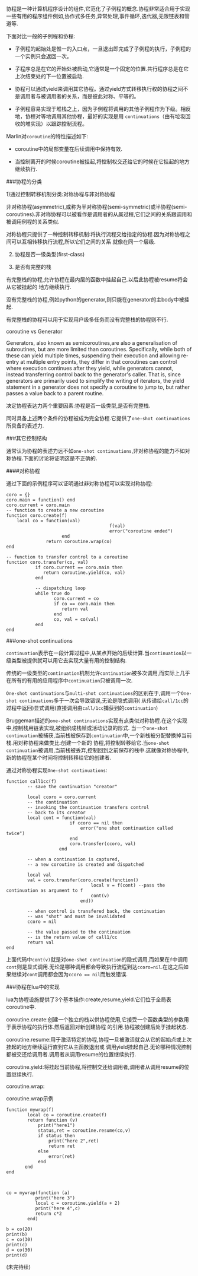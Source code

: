 协程是一种计算机程序设计的组件,它范化了子例程的概念.协程非常适合用于实现一些有用的程序组件例如,协作式多任务,异常处理,事件循环,迭代器,无限链表和管道等.

下面对比一般的子例程和协程:

* 子例程的起始处是惟一的入口点，一旦退出即完成了子例程的执行，子例程的一个实例只会返回一次。

* 子程序总是在它的开始处被启动,它通常是一个固定的位置.共行程序总是在它上次结束处的下一位置被启动.

* 协程可以通过yield来调用其它协程。通过yield方式转移执行权的协程之间不是调用者与被调用者的关系，而是彼此对称、平等的。

* 子例程容易实现于堆栈之上，因为子例程将调用的其他子例程作为下级。相反地，协程对等地调用其他协程，最好的实现是用   `continuations`（由有垃圾回收的堆实现）以跟踪控制流程。


Marlin对`coroutine`的特性描述如下:

* coroutine中的局部变量在后续调用中保持有效.

* 当控制离开的时候coroutine被挂起,将控制权交还给它的时候在它挂起的地方继续执行.


###协程的分类

1)通过控制转移机制分类:对称协程与非对称协程

非对称协程(asymmetric),或称为半对称协程(semi-symmetric)或半协程(semi-coroutines).非对称协程可以被看作是调用者的从属过程,它们之间的关系跟调用和被调用例程的关系类似.

对称协程只提供了一种控制转移机制:将执行流程交给指定的协程.因为对称协程之间可以互相转移执行流程,所以它们之间的关系
就像在同一个层级.

2) 协程是否一级类型(first-class)

3) 是否有完整的栈

有完整栈的协程,允许协程在最内层的函数中挂起自己.以后此协程被resume将会从它被挂起的
地方继续执行.

没有完整栈的协程,例如python的generator,则只能在generator的主body中被挂起.

有完整栈的协程可以用于实现用户级多任务而没有完整栈的协程则不行.

coroutine vs Generator

Generators, also known as semicoroutines,are also a generalisation of subroutines, but are more limited than coroutines. Specifically, while both of these can yield multiple times, suspending their execution and allowing re-entry at multiple entry points, they differ in that coroutines can control where execution continues after they yield, while generators cannot, instead transferring control back to the generator's caller. That is, since generators are primarily used to simplify the writing of iterators, the yield statement in a generator does not specify a coroutine to jump to, but rather passes a value back to a parent routine.



决定协程表达力两个重要因素:协程是否一级类型,是否有完整栈.

同时具备上述两个条件的协程被成为完全协程.它提供了`one-shot continuations`所具备的表述力.


###其它控制结构

通常认为协程的表述力远不如`one-shot continuations`,非对称协程的能力不如对称协程.下面的讨论将证明这是不正确的.

####对称协程

通过下面的示例程序可以证明通过非对称协程可以实现对称协程:

    coro = {}
    coro.main = function() end
    coro.current = coro.main
    -- function to create a new coroutine
    function coro.create(f)
    	local co = function(val)
    					                   f(val)
    					                   error("coroutine ended")
    		   	         end
    	           return coroutine.wrap(co)
    end
    
    -- function to transfer control to a coroutine
    function coro.transfer(co, val)
    	       if coro.current == coro.main then
    		      return coroutine.yield(co, val)
    	       end
    
    	       -- dispatching loop
    	       while true do
    		          coro.current = co
    		          if co == coro.main then
    			         return val
    		          end
    		          co, val = co(val)
    	       end
    end

###one-shot continuations

`continuation`表示在一段计算过程中,从某点开始的后续计算.当`continuation`以一级类型被提供就可以用它去实现大量有用的控制结构.

传统的一级类型的`continuation`机制允许`continuation`被多次调用,而实际上几乎在所有的有用的应用程序中`continuation`只被调用一次.

`One-shot continuations`与`multi-shot continuations`的区别在于,调用一个`One-shot continuations`多于一次会导致错误,无论是隐式调用(
从传递给`call/1cc`的过程中返回)显式调用(直接调用由`call/1cc`捕获到的`continuation`)

Bruggeman描述的`one-shot continuations`实现有点类似对称协程.在这个实现中,控制栈用链表实现,被组织成栈帧或活动记录的形式.
当一个`one-shot continuation`被捕获,当前栈被保存到`continuation`中,一个新栈被分配替换掉当前栈.用对称协程来做类比:创建一个新的
协程,将控制转移给它.当`one-shot continuation`被调用,当前栈被丢弃,控制回到之前保存的栈中.这就像对称协程中,新的协程在某个时间将控制转移给它的创建者.


通过对称协程实现`One-shot continuations`:

    function call1cc(f)
        	-- save the continuation "creator"
        	
        	local ccoro = coro.current
        	-- the continuation
        	-- invoking the continuation transfers control
        	-- back to its creator
        	local cont = function(val)   
                            if ccoro == nil then
                                error("one shot continuation called twice")
                            end
                            coro.transfer(ccoro, val)
        		   		end
        	
        	-- when a continuation is captured,
        	-- a new coroutine is created and dispatched
        
        	local val
        	val = coro.transfer(coro.create(function()
        				 			local v = f(cont) --pass the continuation as argument to f
        				 			cont(v)
        			    		end))
        
        	-- when control is transfered back, the continuation
        	-- was "shot" and must be invalidated
        	ccoro = nil
        	
        	-- the value passed to the continuation
        	-- is the return value of call1/cc
        	return val
    end


上面代码中`cont(v)`就是对`one-shot continuation`的隐式调用,而如果在`f`中调用`cont`则是显式调用.无论是哪种调用都会导致执行流程到达`ccoro=nil`.在这之后如果继续对`cont`调用都会因为`ccoro == nil`而触发错误.
 

###协程在lua中的实现


lua为协程设施提供了3个基本操作:create,resume,yield.它们位于全局表coroutine中.

coroutine.create:创建一个独立的栈以供协程使用,它接受一个函数类型的参数用于表示协程的执行体.然后返回对新创建协程
的引用.协程被创建后处于挂起状态.

coroutine.resume:用于激活特定的协程,协程一旦被激活就会从它的起始点或上次挂起的地方继续运行直到它从主函数退出或
调用yield挂起自己.无论哪种情况控制都被交还给调用者.调用者从调用resume的位置继续执行.

coroutine.yield:将挂起当前协程,将控制交还给调用者,调用者从调用resume的位置继续执行.

coroutine.wrap:

coroutine.wrap示例

    function mywrap(f)
        	local co = coroutine.create(f)
        	return function (v)
    		  	print("here1")
    		  	status,ret = coroutine.resume(co,v)
    		  	if status then
    				print("here 2",ret)
    				return ret
    		  	else
    				error(ret)
    		  	end
    	   end
    end
    
    
    
    co = mywrap(function (a)
        	   print("here 3")
        	   local c = coroutine.yield(a + 2)
        	   print("here 4",c)
        	   return c*2
        	end)
    
    b = co(20)
    print(b)
    c = co(30)
    print(c)
    d = co(30)
    print(d)

(未完待续)

